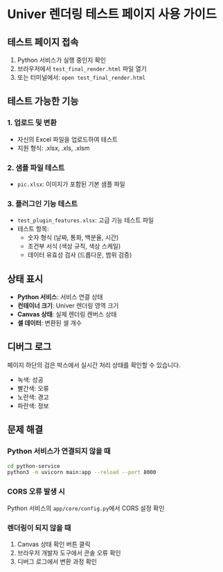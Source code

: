 # Univer 렌더링 테스트 페이지 사용 가이드

## 테스트 페이지 접속
1. Python 서비스가 실행 중인지 확인
2. 브라우저에서 `test_final_render.html` 파일 열기
3. 또는 터미널에서: `open test_final_render.html`

## 테스트 가능한 기능

### 1. 업로드 및 변환
- 자신의 Excel 파일을 업로드하여 테스트
- 지원 형식: .xlsx, .xls, .xlsm

### 2. 샘플 파일 테스트 
- `pic.xlsx`: 이미지가 포함된 기본 샘플 파일

### 3. 플러그인 기능 테스트
- `test_plugin_features.xlsx`: 고급 기능 테스트 파일
- 테스트 항목:
  - 숫자 형식 (날짜, 통화, 백분율, 시간)
  - 조건부 서식 (색상 규칙, 색상 스케일)
  - 데이터 유효성 검사 (드롭다운, 범위 검증)

## 상태 표시
- **Python 서비스**: 서비스 연결 상태
- **컨테이너 크기**: Univer 렌더링 영역 크기
- **Canvas 상태**: 실제 렌더링 캔버스 상태
- **셀 데이터**: 변환된 셀 개수

## 디버그 로그
페이지 하단의 검은 박스에서 실시간 처리 상태를 확인할 수 있습니다.
- 녹색: 성공
- 빨간색: 오류
- 노란색: 경고
- 파란색: 정보

## 문제 해결

### Python 서비스가 연결되지 않을 때
```bash
cd python-service
python3 -m uvicorn main:app --reload --port 8000
```

### CORS 오류 발생 시
Python 서비스의 `app/core/config.py`에서 CORS 설정 확인

### 렌더링이 되지 않을 때
1. Canvas 상태 확인 버튼 클릭
2. 브라우저 개발자 도구에서 콘솔 오류 확인
3. 디버그 로그에서 변환 과정 확인